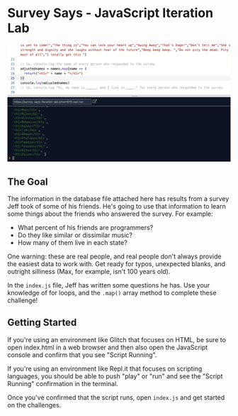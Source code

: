 # Survey Says - JavaScript Iteration Lab

![Replit](example.png)

## The Goal

The information in the database file attached here has results from a survey Jeff took of some of his friends. He's going to use that information to learn some things about the friends who answered the survey. For example:
* What percent of his friends are programmers?
* Do they like similar or dissimilar music?
* How many of them live in each state?

One warning: these are real people, and real people don't always provide the easiest data to work with. Get ready for typos, unexpected blanks, and outright silliness (Max, for example, isn't 100 years old).

In the `index.js` file, Jeff has written some questions he has. Use your knowledge of for loops, and the `.map()` array method to complete these challenge!

## Getting Started

If you're using an environment like Glitch that focuses on HTML, be sure to open index.html in a web browser and then also open the JavaScript console and confirm that you see "Script Running".

If you're using an environment like Repl.it that focuses on scripting languages, you should be able to push "play" or "run" and see the "Script Running" confirmation in the terminal.

Once you've confirmed that the script runs, open `index.js` and get started on the challenges.
